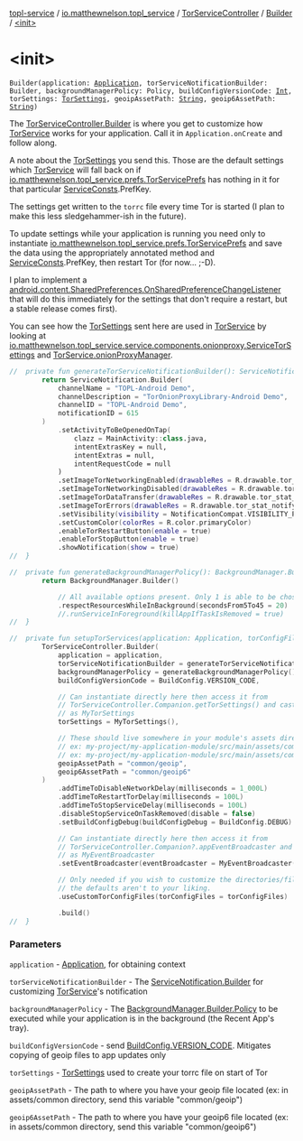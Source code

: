 [topl-service](../../../index.md) / [io.matthewnelson.topl_service](../../index.md) / [TorServiceController](../index.md) / [Builder](index.md) / [&lt;init&gt;](./-init-.md)

# &lt;init&gt;

`Builder(application: `[`Application`](https://developer.android.com/reference/android/app/Application.html)`, torServiceNotificationBuilder: Builder, backgroundManagerPolicy: Policy, buildConfigVersionCode: `[`Int`](https://kotlinlang.org/api/latest/jvm/stdlib/kotlin/-int/index.html)`, torSettings: `[`TorSettings`](../../../..//topl-core-base/io.matthewnelson.topl_core_base/-tor-settings/index.md)`, geoipAssetPath: `[`String`](https://kotlinlang.org/api/latest/jvm/stdlib/kotlin/-string/index.html)`, geoip6AssetPath: `[`String`](https://kotlinlang.org/api/latest/jvm/stdlib/kotlin/-string/index.html)`)`

The [TorServiceController.Builder](index.md) is where you get to customize how [TorService](#) works
for your application. Call it in `Application.onCreate` and follow along.

A note about the [TorSettings](../../../..//topl-core-base/io.matthewnelson.topl_core_base/-tor-settings/index.md) you send this. Those are the default settings which
[TorService](#) will fall back on if [io.matthewnelson.topl_service.prefs.TorServicePrefs](../../../io.matthewnelson.topl_service.prefs/-tor-service-prefs/index.md)
has nothing in it for that particular [ServiceConsts](../../../io.matthewnelson.topl_service.util/-service-consts/index.md).PrefKey.

The settings get written to the `torrc` file every time Tor is started (I plan to make
this less sledgehammer-ish in the future).

To update settings while your application is running you need only to instantiate
[io.matthewnelson.topl_service.prefs.TorServicePrefs](../../../io.matthewnelson.topl_service.prefs/-tor-service-prefs/index.md) and save the data using the
appropriately annotated method and [ServiceConsts](../../../io.matthewnelson.topl_service.util/-service-consts/index.md).PrefKey, then
restart Tor (for now... ;-D).

I plan to implement a
[android.content.SharedPreferences.OnSharedPreferenceChangeListener](https://developer.android.com/reference/android/content/SharedPreferences/OnSharedPreferenceChangeListener.html) that will do this
immediately for the settings that don't require a restart, but a stable release comes first).

You can see how the [TorSettings](../../../..//topl-core-base/io.matthewnelson.topl_core_base/-tor-settings/index.md) sent here are used in [TorService](#) by looking at
[io.matthewnelson.topl_service.service.components.onionproxy.ServiceTorSettings](../../../io.matthewnelson.topl_service.service.components.onionproxy/-service-tor-settings/index.md) and
[TorService.onionProxyManager](#).

``` kotlin
//  private fun generateTorServiceNotificationBuilder(): ServiceNotification.Builder {
        return ServiceNotification.Builder(
            channelName = "TOPL-Android Demo",
            channelDescription = "TorOnionProxyLibrary-Android Demo",
            channelID = "TOPL-Android Demo",
            notificationID = 615
        )
            .setActivityToBeOpenedOnTap(
                clazz = MainActivity::class.java,
                intentExtrasKey = null,
                intentExtras = null,
                intentRequestCode = null
            )
            .setImageTorNetworkingEnabled(drawableRes = R.drawable.tor_stat_network_enabled)
            .setImageTorNetworkingDisabled(drawableRes = R.drawable.tor_stat_network_disabled)
            .setImageTorDataTransfer(drawableRes = R.drawable.tor_stat_network_dataxfer)
            .setImageTorErrors(drawableRes = R.drawable.tor_stat_notifyerr)
            .setVisibility(visibility = NotificationCompat.VISIBILITY_PRIVATE)
            .setCustomColor(colorRes = R.color.primaryColor)
            .enableTorRestartButton(enable = true)
            .enableTorStopButton(enable = true)
            .showNotification(show = true)
//  }
```

``` kotlin
//  private fun generateBackgroundManagerPolicy(): BackgroundManager.Builder.Policy {
        return BackgroundManager.Builder()

            // All available options present. Only 1 is able to be chosen.
            .respectResourcesWhileInBackground(secondsFrom5To45 = 20)
            //.runServiceInForeground(killAppIfTaskIsRemoved = true)
//  }
```

``` kotlin
//  private fun setupTorServices(application: Application, torConfigFiles: TorConfigFiles ) {
        TorServiceController.Builder(
            application = application,
            torServiceNotificationBuilder = generateTorServiceNotificationBuilder(),
            backgroundManagerPolicy = generateBackgroundManagerPolicy(),
            buildConfigVersionCode = BuildConfig.VERSION_CODE,

            // Can instantiate directly here then access it from
            // TorServiceController.Companion.getTorSettings() and cast what's returned
            // as MyTorSettings
            torSettings = MyTorSettings(),

            // These should live somewhere in your module's assets directory,
            // ex: my-project/my-application-module/src/main/assets/common/geoip
            // ex: my-project/my-application-module/src/main/assets/common/geoip6
            geoipAssetPath = "common/geoip",
            geoip6AssetPath = "common/geoip6"
        )
            .addTimeToDisableNetworkDelay(milliseconds = 1_000L)
            .addTimeToRestartTorDelay(milliseconds = 100L)
            .addTimeToStopServiceDelay(milliseconds = 100L)
            .disableStopServiceOnTaskRemoved(disable = false)
            .setBuildConfigDebug(buildConfigDebug = BuildConfig.DEBUG)

            // Can instantiate directly here then access it from
            // TorServiceController.Companion?.appEventBroadcaster and cast what's returned
            // as MyEventBroadcaster
            .setEventBroadcaster(eventBroadcaster = MyEventBroadcaster())

            // Only needed if you wish to customize the directories/files used by Tor if
            // the defaults aren't to your liking.
            .useCustomTorConfigFiles(torConfigFiles = torConfigFiles)

            .build()
//  }
```

### Parameters

`application` - [Application](https://developer.android.com/reference/android/app/Application.html), for obtaining context

`torServiceNotificationBuilder` - The [ServiceNotification.Builder](../../../io.matthewnelson.topl_service.notification/-service-notification/-builder/index.md) for
customizing [TorService](#)'s notification

`backgroundManagerPolicy` - The [BackgroundManager.Builder.Policy](../../../io.matthewnelson.topl_service.lifecycle/-background-manager/-builder/-policy.md) to be executed
while your application is in the background (the Recent App's tray).

`buildConfigVersionCode` - send [BuildConfig.VERSION_CODE](#). Mitigates copying of geoip
files to app updates only

`torSettings` - [TorSettings](../../../..//topl-core-base/io.matthewnelson.topl_core_base/-tor-settings/index.md) used to create your torrc file on start of Tor

`geoipAssetPath` - The path to where you have your geoip file located (ex: in
assets/common directory, send this variable "common/geoip")

`geoip6AssetPath` - The path to where you have your geoip6 file located (ex: in
assets/common directory, send this variable "common/geoip6")